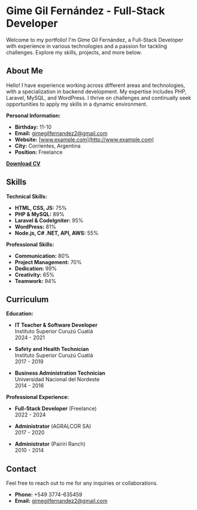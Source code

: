 # Gime Gil Fernández - Full-Stack Developer

Welcome to my portfolio! I'm Gime Gil Fernández, a Full-Stack Developer with experience in various technologies and a passion for tackling challenges. Explore my skills, projects, and more below.

## About Me

Hello! I have experience working across different areas and technologies, with a specialization in backend development. My expertise includes PHP, Laravel, MySQL, and WordPress. I thrive on challenges and continually seek opportunities to apply my skills in a dynamic environment.

**Personal Information:**
- **Birthday:** 11-10
- **Email:** [gimegilfernandez2@gmail.com](mailto:gimegilfernandez2@gmail.com)
- **Website:** [www.example.com](http://www.example.com)
- **City:** Corrientes, Argentina
- **Position:** Freelance


**[Download CV](#)**

## Skills

**Technical Skills:**
- **HTML, CSS, JS:** 75%
- **PHP & MySQL:** 89%
- **Laravel & CodeIgniter:** 95%
- **WordPress:** 81%
- **Node.js, C# .NET, API, AWS:** 55%

**Professional Skills:**
- **Communication:** 80%
- **Project Management:** 70%
- **Dedication:** 99%
- **Creativity:** 65%
- **Teamwork:** 94%

## Curriculum

**Education:**
- **IT Teacher & Software Developer**  
  Instituto Superior Curuzú Cuatiá  
  2024 - 2021

- **Safety and Health Technician**  
  Instituto Superior Curuzú Cuatiá  
  2017 - 2019

- **Business Administration Technician**  
  Universidad Nacional del Nordeste  
  2014 - 2016

**Professional Experience:**
- **Full-Stack Developer** (Freelance)  
  2022 - 2024

- **Administrator** (AGRALCOR SA)  
  2017 - 2020

- **Administrator** (Pairirí Ranch)  
  2010 - 2014

## Contact

Feel free to reach out to me for any inquiries or collaborations.

- **Phone:** +549 3774-635459
- **Email:** [gimegilfernandez2@gmail.com](mailto:gimegilfernandez2@gmail.com)
